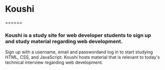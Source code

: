 # Koushi
======
### Koushi is a study site for web developer students to sign up and study material regarding web development.

Sign up with a username, email and passwordand log in to start studying HTML, CSS, and JavaScript. Koushi hosts material that is relevant to today's technical interview regarding web development.

